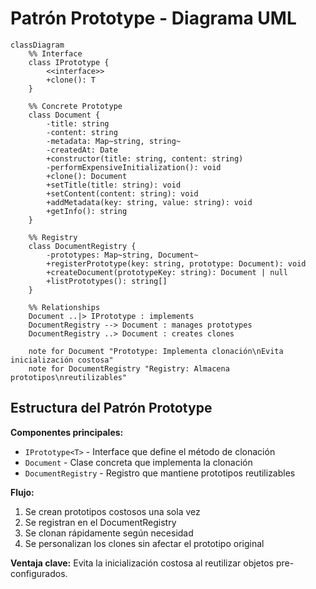 # Patrón Prototype - Diagrama UML

```mermaid
classDiagram
    %% Interface
    class IPrototype {
        <<interface>>
        +clone(): T
    }

    %% Concrete Prototype
    class Document {
        -title: string
        -content: string
        -metadata: Map~string, string~
        -createdAt: Date
        +constructor(title: string, content: string)
        -performExpensiveInitialization(): void
        +clone(): Document
        +setTitle(title: string): void
        +setContent(content: string): void
        +addMetadata(key: string, value: string): void
        +getInfo(): string
    }

    %% Registry
    class DocumentRegistry {
        -prototypes: Map~string, Document~
        +registerPrototype(key: string, prototype: Document): void
        +createDocument(prototypeKey: string): Document | null
        +listPrototypes(): string[]
    }

    %% Relationships
    Document ..|> IPrototype : implements
    DocumentRegistry --> Document : manages prototypes
    DocumentRegistry ..> Document : creates clones

    note for Document "Prototype: Implementa clonación\nEvita inicialización costosa"
    note for DocumentRegistry "Registry: Almacena prototipos\nreutilizables"
```

## Estructura del Patrón Prototype

**Componentes principales:**
- `IPrototype<T>` - Interface que define el método de clonación
- `Document` - Clase concreta que implementa la clonación
- `DocumentRegistry` - Registro que mantiene prototipos reutilizables

**Flujo:**
1. Se crean prototipos costosos una sola vez
2. Se registran en el DocumentRegistry
3. Se clonan rápidamente según necesidad
4. Se personalizan los clones sin afectar el prototipo original

**Ventaja clave:** Evita la inicialización costosa al reutilizar objetos pre-configurados.